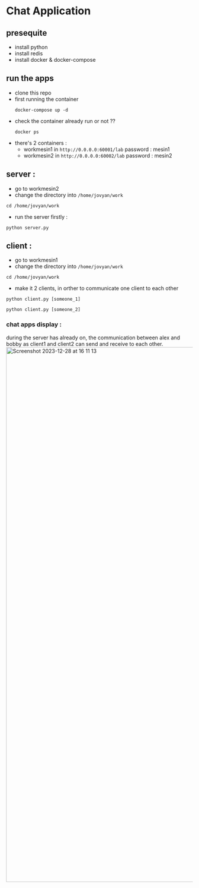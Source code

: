 # Chat Application
## presequite
- install python
- install redis
- install docker & docker-compose

## run the apps
- clone this repo
- first running the container
  ```
  docker-compose up -d
  ```
- check the container already run or not ??
  ```
  docker ps
  ```
- there's 2 containers : 
  - workmesin1 in `http://0.0.0.0:60001/lab`
password : mesin1
  - workmesin2 in `http://0.0.0.0:60002/lab`
password : mesin2

## server : 
- go to workmesin2
- change the directory into `/home/jovyan/work`
```
cd /home/jovyan/work
```
- run the server firstly :
```
python server.py
```

## client : 
- go to workmesin1
- change the directory into `/home/jovyan/work`
```
cd /home/jovyan/work
```
- make it 2 clients, in orther to communicate one client to each other
```
python client.py [someone_1]
```
```
python client.py [someone_2]
```

### chat apps display :
during the server has already on, the communication between alex and bobby as client1 and client2 can send and receive to each other.
<img width="1440" alt="Screenshot 2023-12-28 at 16 11 13" src="https://github.com/storyofhis/redis-chat-distributed_system/assets/72302421/05aa516d-d71a-4dad-997e-13cba04e495d">


